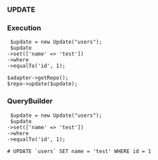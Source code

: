 ### UPDATE


### Execution

```
 $update = new Update("users");
 $update
->set(['name' => 'test'])
->where
->equalTo('id', 1);

$adapter->getRepo();
$repo->update($update);
```

### QueryBuilder

```
 $update = new Update("users");
 $update
->set(['name' => 'test'])
->where
->equalTo('id', 1);

# UPDATE `users` SET name = 'test' WHERE id = 1
```

